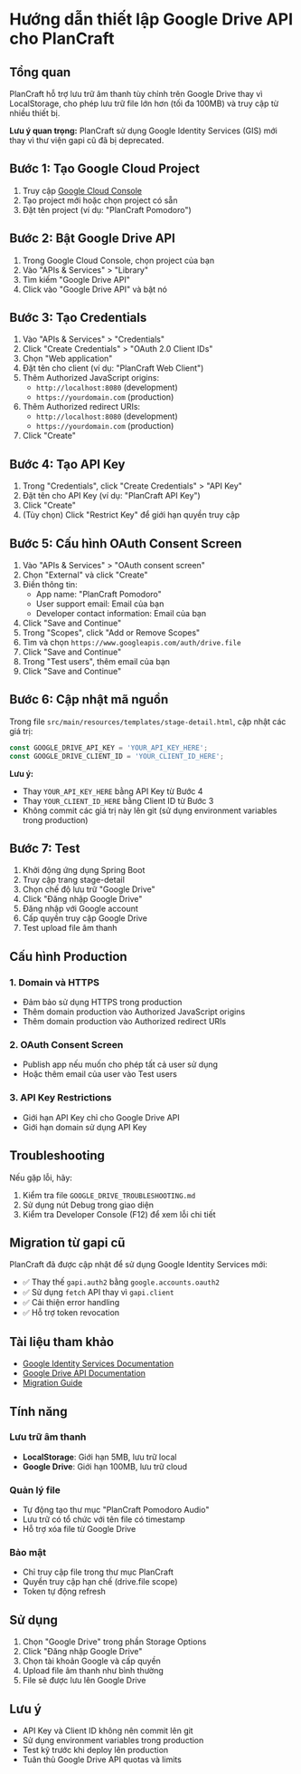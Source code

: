 # Hướng dẫn thiết lập Google Drive API cho PlanCraft

## Tổng quan
PlanCraft hỗ trợ lưu trữ âm thanh tùy chỉnh trên Google Drive thay vì LocalStorage, cho phép lưu trữ file lớn hơn (tối đa 100MB) và truy cập từ nhiều thiết bị.

**Lưu ý quan trọng:** PlanCraft sử dụng Google Identity Services (GIS) mới thay vì thư viện gapi cũ đã bị deprecated.

## Bước 1: Tạo Google Cloud Project

1. Truy cập [Google Cloud Console](https://console.cloud.google.com/)
2. Tạo project mới hoặc chọn project có sẵn
3. Đặt tên project (ví dụ: "PlanCraft Pomodoro")

## Bước 2: Bật Google Drive API

1. Trong Google Cloud Console, chọn project của bạn
2. Vào "APIs & Services" > "Library"
3. Tìm kiếm "Google Drive API"
4. Click vào "Google Drive API" và bật nó

## Bước 3: Tạo Credentials

1. Vào "APIs & Services" > "Credentials"
2. Click "Create Credentials" > "OAuth 2.0 Client IDs"
3. Chọn "Web application"
4. Đặt tên cho client (ví dụ: "PlanCraft Web Client")
5. Thêm Authorized JavaScript origins:
   - `http://localhost:8080` (development)
   - `https://yourdomain.com` (production)
6. Thêm Authorized redirect URIs:
   - `http://localhost:8080` (development)
   - `https://yourdomain.com` (production)
7. Click "Create"

## Bước 4: Tạo API Key

1. Trong "Credentials", click "Create Credentials" > "API Key"
2. Đặt tên cho API Key (ví dụ: "PlanCraft API Key")
3. Click "Create"
4. (Tùy chọn) Click "Restrict Key" để giới hạn quyền truy cập

## Bước 5: Cấu hình OAuth Consent Screen

1. Vào "APIs & Services" > "OAuth consent screen"
2. Chọn "External" và click "Create"
3. Điền thông tin:
   - App name: "PlanCraft Pomodoro"
   - User support email: Email của bạn
   - Developer contact information: Email của bạn
4. Click "Save and Continue"
5. Trong "Scopes", click "Add or Remove Scopes"
6. Tìm và chọn `https://www.googleapis.com/auth/drive.file`
7. Click "Save and Continue"
8. Trong "Test users", thêm email của bạn
9. Click "Save and Continue"

## Bước 6: Cập nhật mã nguồn

Trong file `src/main/resources/templates/stage-detail.html`, cập nhật các giá trị:

```javascript
const GOOGLE_DRIVE_API_KEY = 'YOUR_API_KEY_HERE';
const GOOGLE_DRIVE_CLIENT_ID = 'YOUR_CLIENT_ID_HERE';
```

**Lưu ý:** 
- Thay `YOUR_API_KEY_HERE` bằng API Key từ Bước 4
- Thay `YOUR_CLIENT_ID_HERE` bằng Client ID từ Bước 3
- Không commit các giá trị này lên git (sử dụng environment variables trong production)

## Bước 7: Test

1. Khởi động ứng dụng Spring Boot
2. Truy cập trang stage-detail
3. Chọn chế độ lưu trữ "Google Drive"
4. Click "Đăng nhập Google Drive"
5. Đăng nhập với Google account
6. Cấp quyền truy cập Google Drive
7. Test upload file âm thanh

## Cấu hình Production

### 1. Domain và HTTPS
- Đảm bảo sử dụng HTTPS trong production
- Thêm domain production vào Authorized JavaScript origins
- Thêm domain production vào Authorized redirect URIs

### 2. OAuth Consent Screen
- Publish app nếu muốn cho phép tất cả user sử dụng
- Hoặc thêm email của user vào Test users

### 3. API Key Restrictions
- Giới hạn API Key chỉ cho Google Drive API
- Giới hạn domain sử dụng API Key

## Troubleshooting

Nếu gặp lỗi, hãy:
1. Kiểm tra file `GOOGLE_DRIVE_TROUBLESHOOTING.md`
2. Sử dụng nút Debug trong giao diện
3. Kiểm tra Developer Console (F12) để xem lỗi chi tiết

## Migration từ gapi cũ

PlanCraft đã được cập nhật để sử dụng Google Identity Services mới:
- ✅ Thay thế `gapi.auth2` bằng `google.accounts.oauth2`
- ✅ Sử dụng `fetch` API thay vì `gapi.client`
- ✅ Cải thiện error handling
- ✅ Hỗ trợ token revocation

## Tài liệu tham khảo

- [Google Identity Services Documentation](https://developers.google.com/identity/gsi/web)
- [Google Drive API Documentation](https://developers.google.com/drive/api)
- [Migration Guide](https://developers.google.com/identity/gsi/web/guides/gis-migration)

## Tính năng

### Lưu trữ âm thanh
- **LocalStorage**: Giới hạn 5MB, lưu trữ local
- **Google Drive**: Giới hạn 100MB, lưu trữ cloud

### Quản lý file
- Tự động tạo thư mục "PlanCraft Pomodoro Audio"
- Lưu trữ có tổ chức với tên file có timestamp
- Hỗ trợ xóa file từ Google Drive

### Bảo mật
- Chỉ truy cập file trong thư mục PlanCraft
- Quyền truy cập hạn chế (drive.file scope)
- Token tự động refresh

## Sử dụng

1. Chọn "Google Drive" trong phần Storage Options
2. Click "Đăng nhập Google Drive"
3. Chọn tài khoản Google và cấp quyền
4. Upload file âm thanh như bình thường
5. File sẽ được lưu lên Google Drive

## Lưu ý

- API Key và Client ID không nên commit lên git
- Sử dụng environment variables trong production
- Test kỹ trước khi deploy lên production
- Tuân thủ Google Drive API quotas và limits 